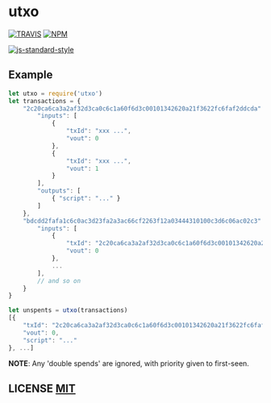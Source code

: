 # utxo

[![TRAVIS](https://secure.travis-ci.org/dcousens/utxo.png)](http://travis-ci.org/dcousens/utxo)
[![NPM](http://img.shields.io/npm/v/utxo.svg)](https://www.npmjs.org/package/utxo)

[![js-standard-style](https://cdn.rawgit.com/feross/standard/master/badge.svg)](https://github.com/feross/standard)



## Example

``` javascript
let utxo = require('utxo')
let transactions = {
	"2c20ca6ca3a2af32d3ca0c6c1a60f6d3c00101342620a21f3622fc6faf2ddcda": {
		"inputs": [
			{
				"txId": "xxx ...",
				"vout": 0
			},
			{
				"txId": "xxx ...",
				"vout": 1
			}
		],
		"outputs": [
			{ "script": "..." }
		]
	},
	"bdcdd2fafa1c6c0ac3d23fa2a3ac66cf2263f12a03444310100c3d6c06ac02c3": {
		"inputs": [
			{
				"txId": "2c20ca6ca3a2af32d3ca0c6c1a60f6d3c00101342620a21f3622fc6faf2ddcda"
				"vout": 0
			},
			...
		],
		// and so on
	}
}

let unspents = utxo(transactions)
[{
	"txId": "2c20ca6ca3a2af32d3ca0c6c1a60f6d3c00101342620a21f3622fc6faf2ddcda",
	"vout": 0,
	"script": "..."
}, ...]
```
**NOTE**: Any 'double spends' are ignored, with priority given to first-seen.

## LICENSE [MIT](LICENSE)
